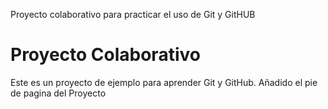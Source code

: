 Proyecto colaborativo para practicar el uso de Git y GitHUB
# Proyecto Colaborativo
Este es un proyecto de ejemplo para aprender Git y GitHub.
Añadido el pie de pagina del Proyecto